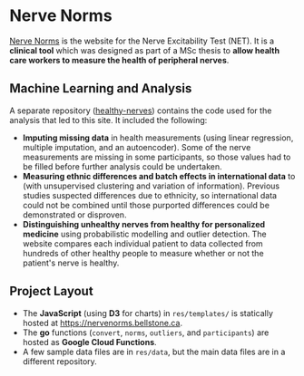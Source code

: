 # Nerve Norms

[Nerve Norms](https://nervenorms.bellstone.ca) is the website for the Nerve Excitability Test (NET). It is a **clinical tool** which was designed as part of a MSc thesis to **allow health care workers to measure the health of peripheral nerves**.

## Machine Learning and Analysis

A separate repository ([healthy-nerves](https://github.com/stellentus/healthy-nerves)) contains the code used for the analysis that led to this site. It included the following:
* **Imputing missing data** in health measurements (using linear regression, multiple imputation, and an autoencoder). Some of the nerve measurements are missing in some participants, so those values had to be filled before further analysis could be undertaken.
* **Measuring ethnic differences and batch effects in international data** to (with unsupervised clustering and variation of information). Previous studies suspected differences due to ethnicity, so international data could not be combined until those purported differences could be demonstrated or disproven.
* **Distinguishing unhealthy nerves from healthy for personalized medicine** using probabilistic modelling and outlier detection. The website compares each individual patient to data collected from hundreds of other healthy people to measure whether or not the patient's nerve is healthy.

## Project Layout

* The **JavaScript** (using **D3** for charts) in `res/templates/` is statically hosted at https://nervenorms.bellstone.ca.
* The **go** functions (`convert`, `norms`, `outliers`, and `participants`) are hosted as **Google Cloud Functions**.
* A few sample data files are in `res/data`, but the main data files are in a different repository.
